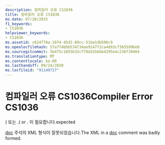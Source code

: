 ```yaml
---
description: 컴파일러 오류 CS1036
title: 컴파일러 오류 CS1036
ms.date: 07/20/2015
f1_keywords:
- CS1036
helpviewer_keywords:
- CS1036
ms.assetid: c624778a-2074-45d2-89cc-51be1db596c9
ms.openlocfilehash: 57a7f4bbb534734ae9147f2ca4d93cf3655996e8
ms.sourcegitcommit: 5b475c1855b32cf78d2d1bbb4295e4c236f39464
ms.translationtype: MT
ms.contentlocale: ko-KR
ms.lasthandoff: 09/24/2020
ms.locfileid: "91149727"
---
```

# <a name="compiler-error-cs1036"></a><span data-ttu-id="73be4-103">컴파일러 오류 CS1036</span><span class="sxs-lookup"><span data-stu-id="73be4-103">Compiler Error CS1036</span></span>

<span data-ttu-id="73be4-104">( 또는 .</span><span class="sxs-lookup"><span data-stu-id="73be4-104">( or .</span></span> <span data-ttu-id="73be4-105">이 필요합니다.</span><span class="sxs-lookup"><span data-stu-id="73be4-105">expected</span></span>  
  
 <span data-ttu-id="73be4-106">[doc](../language-reference/compiler-options/doc-compiler-option.md) 주석의 XML 형식이 잘못되었습니다.</span><span class="sxs-lookup"><span data-stu-id="73be4-106">The XML in a [doc](../language-reference/compiler-options/doc-compiler-option.md) comment was badly formed.</span></span>
